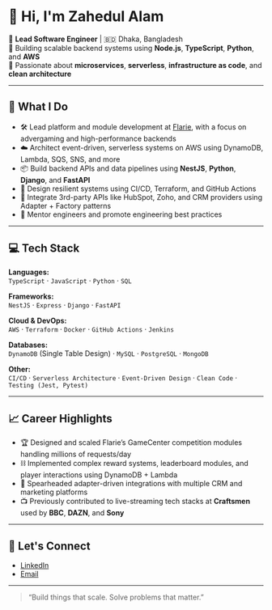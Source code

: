 # 👋 Hi, I'm Zahedul Alam

🎯 **Lead Software Engineer** | 🇧🇩 Dhaka, Bangladesh  
🚀 Building scalable backend systems using **Node.js**, **TypeScript**, **Python**, and **AWS**  
🔧 Passionate about **microservices**, **serverless**, **infrastructure as code**, and **clean architecture**

---

## 🧠 What I Do

- 🛠️ Lead platform and module development at [Flarie](https://www.flarie.com), with a focus on advergaming and high-performance backends  
- ☁️ Architect event-driven, serverless systems on AWS using DynamoDB, Lambda, SQS, SNS, and more  
- 📦 Build backend APIs and data pipelines using **NestJS**, **Python**, **Django**, and **FastAPI**  
- 🔁 Design resilient systems using CI/CD, Terraform, and GitHub Actions  
- 🧩 Integrate 3rd-party APIs like HubSpot, Zoho, and CRM providers using Adapter + Factory patterns  
- 👥 Mentor engineers and promote engineering best practices  

---

## 💻 Tech Stack

**Languages:**  
`TypeScript` · `JavaScript` · `Python` · `SQL`

**Frameworks:**  
`NestJS` · `Express` · `Django` · `FastAPI`

**Cloud & DevOps:**  
`AWS` · `Terraform` · `Docker` · `GitHub Actions` · `Jenkins`

**Databases:**  
`DynamoDB` (Single Table Design) · `MySQL` · `PostgreSQL` · `MongoDB`

**Other:**  
`CI/CD` · `Serverless Architecture` · `Event-Driven Design` · `Clean Code` · `Testing (Jest, Pytest)`

---

## 📈 Career Highlights

- 🏆 Designed and scaled Flarie’s GameCenter competition modules handling millions of requests/day  
- ⛓️ Implemented complex reward systems, leaderboard modules, and player interactions using DynamoDB + Lambda  
- 🧠 Spearheaded adapter-driven integrations with multiple CRM and marketing platforms  
- 📺 Previously contributed to live-streaming tech stacks at **Craftsmen** used by **BBC**, **DAZN**, and **Sony**

---

## 🔗 Let's Connect

- [LinkedIn](https://www.linkedin.com/in/zahedul-alam)
- [Email](mailto:zalam015@gmail.com)

---

> “Build things that scale. Solve problems that matter.”
